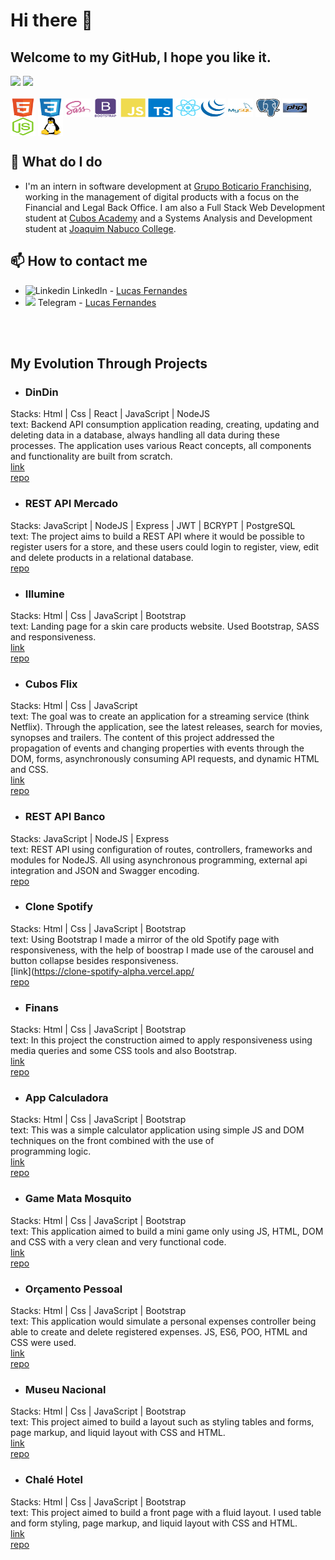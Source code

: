 
<!--
**lucasfpds/lucasfpds** is a ✨ _special_ ✨ repository because its `README.md` (this file) appears on your GitHub profile.
 
Here are some ideas to get you started:

- 🔭 I’m currently working on ...
- 🌱 I’m currently learning ...
- 👯 I’m looking to collaborate on ...
- 🤔 I’m looking for help with ...
- 💬 Ask me about ...
- 📫 How to reach me: ...
- 😄 Pronouns: ...
- ⚡ Fun fact: ...
-->

# Hi there 👋
## Welcome to my GitHub, I hope you like it.
 <div>
  <img height="180em" src="https://github-readme-stats.vercel.app/api?username=lucasfpds&show_icons=true&theme=tokyonight&include_all_commits=true&count_private=true"/>
  <img height="180em" src="https://github-readme-stats.vercel.app/api/top-langs/?username=lucasfpds&layout=compact&langs_count=16&theme=radical"/>
</div>

 <div style="display: inline_block"><br>
  <img align="center" alt="Lucas-HTML" height="30" width="40" src="https://raw.githubusercontent.com/devicons/devicon/master/icons/html5/html5-original.svg">
  <img align="center" alt="Lucas-CSS" height="30" width="40" src="https://raw.githubusercontent.com/devicons/devicon/master/icons/css3/css3-original.svg">
  <img align="center" alt="Lucas-sass" height="30" width="40" src="https://github.com/devicons/devicon/blob/master/icons/sass/sass-original.svg">
  <img align="center" alt="Lucas-bootstrap" height="30" width="40" src="https://github.com/devicons/devicon/blob/master/icons/bootstrap/bootstrap-plain-wordmark.svg">
  <img align="center" alt="Lucas-JS" height="30" width="40" src="https://raw.githubusercontent.com/devicons/devicon/master/icons/javascript/javascript-plain.svg">
  <img align="center" alt="Lucas-TS" height="30" width="40" src="https://github.com/devicons/devicon/blob/master/icons/typescript/typescript-original.svg">
  <img align="center" alt="Lucas-React" height="30" width="40" src="https://raw.githubusercontent.com/devicons/devicon/master/icons/react/react-original.svg"><img align="center" alt="Lucas-React" height="30" width="40" src="https://github.com/devicons/devicon/blob/master/icons/jquery/jquery-original.svg">
  <img align="center" alt="Lucas-mysql" height="30" width="40" src="https://github.com/devicons/devicon/blob/master/icons/mysql/mysql-original-wordmark.svg">
  <img align="center" alt="Lucas-Js" height="30" width="40" src="https://github.com/devicons/devicon/blob/master/icons/postgresql/postgresql-original.svg">
  <img align="center" alt="Lucas-php" height="30" width="40" src="https://github.com/devicons/devicon/blob/master/icons/php/php-original.svg"> 
  <img align="center" alt="Lucas-linux" height="30" width="40" src="https://github.com/devicons/devicon/blob/master/icons/nodejs/nodejs-original.svg">
  <img align="center" alt="Lucas-linux" height="30" width="40" src="https://github.com/devicons/devicon/blob/master/icons/linux/linux-original.svg">
 
  </div>
  
##

## 🌱 What do I do
 
- I'm an intern in software development at [Grupo Boticario Franchising](https://www.grupoboticario.com.br/pt/Paginas/Inicial.aspx), working in the management of digital products with a focus on the Financial and Legal Back Office. I am also a Full Stack Web Development student at [Cubos Academy](https://www.cubos.academy/) and a Systems Analysis and Development student at [Joaquim Nabuco College](https://www.uninabuco.digital/).


## 📫 How to contact me
<!-- - <img src="https://static.wixstatic.com/media/1ab857_fb228e89ac9740d392337e22380f376b~mv2.gif" alt="E-mail" width="25"/> E-Mail - [lucas-fps@hotmail.com]()<br> -->
- <img src="https://i.pinimg.com/originals/de/b4/6f/deb46f02a59e3b3a2aa58fac16290d63.gif" alt="Linkedin" width="25"/> LinkedIn - [Lucas Fernandes](https://www.linkedin.com/in/lfpds/)
- <img  src="https://media.giphy.com/media/ya4eevXU490Iw/giphy.gif" width="25"/> Telegram - [Lucas Fernandes](https://t.me/Lucasfps)


<br><br>
## My Evolution Through Projects
- ### DinDin<br>
Stacks: Html | Css | React | JavaScript | NodeJS<br>
text: Backend API consumption application reading, creating, updating and deleting data in a database, always handling all data during these processes. The application uses various React concepts, all components and functionality are built from scratch.<br>
[link](https://app-dindin-fe.herokuapp.com/)<br>
[repo](https://github.com/lucasfpds/repoExerCubosAcademy/tree/master/3%C2%BA%20M%C3%B3dulo/16_front-integral-desafio-m03)<br>


- ### REST API Mercado<br>
Stacks: JavaScript | NodeJS | Express | JWT | BCRYPT | PostgreSQL<br>
text: The project aims to build a REST API where it would be possible to register users for a store, and these users could login to register, view, edit and delete products in a relational database.<br>
[repo](https://github.com/lucasfpds/repoExerCubosAcademy/tree/master/3%C2%BA%20M%C3%B3dulo/15_back-integral-desafio-m03)<br>


- ### Illumine<br>
Stacks: Html | Css | JavaScript | Bootstrap<br>
text: Landing page for a skin care products website. Used Bootstrap, SASS and responsiveness.<br>
[link](https://illumine.vercel.app/)<br>
[repo](https://github.com/lucasfpds/illumine)<br>


- ### Cubos Flix<br>
Stacks: Html | Css | JavaScript<br>
text: The goal was to create an application for a streaming service (think Netflix). Through the application, see the latest releases, search for movies, synopses and trailers. The content of this project addressed the propagation of events and changing properties with events through the DOM, forms, asynchronously consuming API requests, and dynamic HTML and CSS.<br>
[link](https://cubos-flix.vercel.app/)<br>
[repo](https://github.com/lucasfpds/repoExerCubosAcademy/tree/master/2%C2%BA%20M%C3%B3dulo<br>/14_desafio-frontend-modulo-02-integral)<br>


- ### REST API Banco<br>
Stacks: JavaScript | NodeJS | Express<br>
text: REST API using configuration of routes, controllers, frameworks and modules for NodeJS. All using asynchronous programming, external api integration and JSON and Swagger encoding.<br>
[repo](https://github.com/lucasfpds/repoExerCubosAcademy/tree/master/2%C2%BA%20M%C3%B3dulo<br>/15_desafio-backend-modulo-02-sistema-bancario)<br>


- ### Clone Spotify<br>
Stacks: Html | Css | JavaScript | Bootstrap<br>
text: Using Bootstrap I made a mirror of the old Spotify page with responsiveness, with the help of boostrap I made use of the carousel and button collapse besides responsiveness.<br>
[link](https://clone-spotify-alpha.vercel.app/<br>
[repo](https://github.com/lucasfpds/primeirosProjetos/tree/master/07.2.Projeto%20Spotfy-Bootstrap%204%20%26%20Responsividade)<br>


- ### Finans<br>
Stacks: Html | Css | JavaScript | Bootstrap<br>
text: In this project the construction aimed to apply responsiveness using media queries and some CSS tools and also Bootstrap.<br>
[link](https://finans-jade.vercel.app/)<br>
[repo](https://github.com/lucasfpds/primeirosProjetos/tree/master/07.1.Projeto%20finans-Bootstrap%204%20%26%20Responsividade)<br>


- ### App Calculadora<br>
Stacks: Html | Css | JavaScript | Bootstrap<br>
text: This was a simple calculator application using simple JS and DOM techniques on the front combined with the use of<br> programming logic.<br>
[link](https://app-calculadora.vercel.app/)<br>
[repo](https://github.com/lucasfpds/primeirosProjetos/tree/master/08.1.Projeto%20App%20Calculadora-JavaScript)<br>



- ### Game Mata Mosquito<br>
Stacks: Html | Css | JavaScript | Bootstrap<br>
text: This application aimed to build a mini game only using JS, HTML, DOM and CSS with a very clean and very functional code.<br>
[link](https://game-mata-mosquito-89g2f9aj0-lucasfpds.vercel.app/)<br>
[repo](https://github.com/lucasfpds/primeirosProjetos/tree/master/08.2.Projeto%20Game%20Mata%20Mosquito-Java%20Script)<br>



- ### Orçamento Pessoal<br>
Stacks: Html | Css | JavaScript | Bootstrap<br>
text: This application would simulate a personal expenses controller being able to create and delete registered expenses. JS, ES6, POO, HTML and CSS were used.<br>
[link](https://app-orcamento-pessoal-jfvib9ao8-lucasfpds.vercel.app/)<br>
[repo](https://github.com/lucasfpds/primeirosProjetos/tree/master/09.Projeto%20App%20Or%C3%A7amento%20Pessoal-ECMAScript%206)<br>


- ### Museu Nacional<br>
Stacks: Html | Css | JavaScript | Bootstrap<br>
text: This project aimed to build a layout such as styling tables and forms, page markup, and liquid layout with CSS and HTML.<br>
[link](https://museu-nacional-six.vercel.app/)<br>
[repo](https://github.com/lucasfpds/primeirosProjetos/tree/master/06<br>.Projeto%20Museu%20Nacional-HTML5%20e%20CSS3%20Recursos%20Especiais)<br>


- ### Chalé Hotel<br>
Stacks: Html | Css | JavaScript | Bootstrap<br>
text: This project aimed to build a front page with a fluid layout. I used table and form styling, page markup, and liquid layout with CSS and HTML.<br>
[link](https://chale-hotel.vercel.app/)<br>
[repo](https://github.com/lucasfpds/primeirosProjetos/tree/master/05.2.Projeto%20Chal%C3%A9%20Hotel-CSS3%20AVAN%C3%87ADO)<br>
